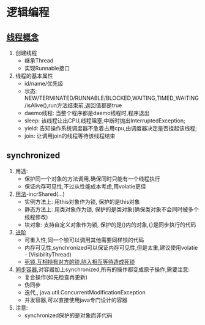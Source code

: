 # 逻辑编程

## [线程概念](BaseThreadDemo.java)

1. 创建线程
    - 继承Thread
    - 实现Runnable接口
2. 线程的基本属性
    - id/name/优先级
    - 状态: NEW/TERMINATED/RUNNABLE/BLOCKED,WAITING,TIMED_WAITING/isAlive(),run方法结束前,返回值都是true
    - daemo线程: 当整个程序都是daemo线程时,程序退出
    - sleep: 该线程让出CPU,线程阻塞;中断时抛出InterruptedException;
    - yield: 告知操作系统调度器不急着占用cpu,由调度器决定是否挂起该线程;
    - join: 让调用join的线程等待该线程结束

## synchronized

1. 用途:
    - 保护同一个对象的方法调用,确保同时只能有一个线程执行
    - 保证内存可见性,不过从性能成本考虑,用volatie更佳
2. [用法](SharedMemoryDemo.java)-incrShared(...)
    - 实例方法上: 用this对象作为锁, 保护的是this对象
    - 静态方法上: 用类对象作为锁, 保护的是类对象(确保类对象不会同时被多个线程修改)
    - 块对象: 支持自定义对象作为锁, 保护的是()内的对象,{}是同步执行的代码
3. [进阶](SharedMemoryDemo.java)
    - 可重入性,同一个锁可以调用其他需要同样锁的代码
    - 内存可见性,synchronized可以保证内存可见性,但是太重,建议使用volatie - (VisibilityThread)
    - [死锁,互相持有对方的锁,陷入相互等待造成死锁](DeadLockDemo.java)
4. [同步容器](CollectionDemo.java),对容器加上synchronized,所有的操作都变成原子操作,需要注意:
    - 复合操作(如先检查再更新)
    - 伪同步
    - 迭代,, java.util.ConcurrentModificationException
    - 并发容器,可以直接使用java专门设计的容器
5. 注意:
    - synchronized保护的是对象而非代码


